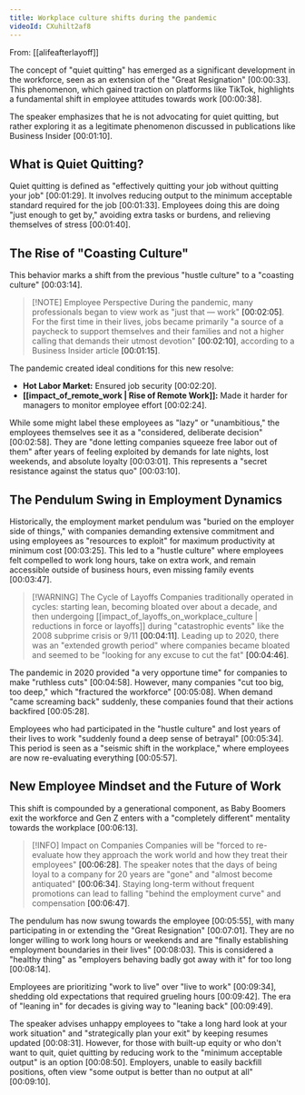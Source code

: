 ```yaml
---
title: Workplace culture shifts during the pandemic
videoId: CXuhilt2af8
---
```


From: [[alifeafterlayoff]] <br/> 

The concept of "quiet quitting" has emerged as a significant development in the workforce, seen as an extension of the "Great Resignation" <a class="yt-timestamp" data-t="00:00:33">[00:00:33]</a>. This phenomenon, which gained traction on platforms like TikTok, highlights a fundamental shift in employee attitudes towards work <a class="yt-timestamp" data-t="00:00:38">[00:00:38]</a>.

The speaker emphasizes that he is not advocating for quiet quitting, but rather exploring it as a legitimate phenomenon discussed in publications like Business Insider <a class="yt-timestamp" data-t="00:01:10">[00:01:10]</a>.

## What is Quiet Quitting?
Quiet quitting is defined as "effectively quitting your job without quitting your job" <a class="yt-timestamp" data-t="00:01:29">[00:01:29]</a>. It involves reducing output to the minimum acceptable standard required for the job <a class="yt-timestamp" data-t="00:01:33">[00:01:33]</a>. Employees doing this are doing "just enough to get by," avoiding extra tasks or burdens, and relieving themselves of stress <a class="yt-timestamp" data-t="00:01:40">[00:01:40]</a>.

## The Rise of "Coasting Culture"
This behavior marks a shift from the previous "hustle culture" to a "coasting culture" <a class="yt-timestamp" data-t="00:03:14">[00:03:14]</a>.

> [!NOTE] Employee Perspective
> During the pandemic, many professionals began to view work as "just that — work" <a class="yt-timestamp" data-t="00:02:05">[00:02:05]</a>. For the first time in their lives, jobs became primarily "a source of a paycheck to support themselves and their families and not a higher calling that demands their utmost devotion" <a class="yt-timestamp" data-t="00:02:10">[00:02:10]</a>, according to a Business Insider article <a class="yt-timestamp" data-t="00:01:15">[00:01:15]</a>.

The pandemic created ideal conditions for this new resolve:
*   **Hot Labor Market:** Ensured job security <a class="yt-timestamp" data-t="00:02:20">[00:02:20]</a>.
*   **[[impact_of_remote_work | Rise of Remote Work]]:** Made it harder for managers to monitor employee effort <a class="yt-timestamp" data-t="00:02:24">[00:02:24]</a>.

While some might label these employees as "lazy" or "unambitious," the employees themselves see it as a "considered, deliberate decision" <a class="yt-timestamp" data-t="00:02:58">[00:02:58]</a>. They are "done letting companies squeeze free labor out of them" after years of feeling exploited by demands for late nights, lost weekends, and absolute loyalty <a class="yt-timestamp" data-t="00:03:01">[00:03:01]</a>. This represents a "secret resistance against the status quo" <a class="yt-timestamp" data-t="00:03:10">[00:03:10]</a>.

## The Pendulum Swing in Employment Dynamics
Historically, the employment market pendulum was "buried on the employer side of things," with companies demanding extensive commitment and using employees as "resources to exploit" for maximum productivity at minimum cost <a class="yt-timestamp" data-t="00:03:25">[00:03:25]</a>. This led to a "hustle culture" where employees felt compelled to work long hours, take on extra work, and remain accessible outside of business hours, even missing family events <a class="yt-timestamp" data-t="00:03:47">[00:03:47]</a>.

> [!WARNING] The Cycle of Layoffs
> Companies traditionally operated in cycles: starting lean, becoming bloated over about a decade, and then undergoing [[impact_of_layoffs_on_workplace_culture | reductions in force or layoffs]] during "catastrophic events" like the 2008 subprime crisis or 9/11 <a class="yt-timestamp" data-t="00:04:11">[00:04:11]</a>. Leading up to 2020, there was an "extended growth period" where companies became bloated and seemed to be "looking for any excuse to cut the fat" <a class="yt-timestamp" data-t="00:04:46">[00:04:46]</a>.

The pandemic in 2020 provided "a very opportune time" for companies to make "ruthless cuts" <a class="yt-timestamp" data-t="00:04:58">[00:04:58]</a>. However, many companies "cut too big, too deep," which "fractured the workforce" <a class="yt-timestamp" data-t="00:05:08">[00:05:08]</a>. When demand "came screaming back" suddenly, these companies found that their actions backfired <a class="yt-timestamp" data-t="00:05:28">[00:05:28]</a>.

Employees who had participated in the "hustle culture" and lost years of their lives to work "suddenly found a deep sense of betrayal" <a class="yt-timestamp" data-t="00:05:34">[00:05:34]</a>. This period is seen as a "seismic shift in the workplace," where employees are now re-evaluating everything <a class="yt-timestamp" data-t="00:05:57">[00:05:57]</a>.

## New Employee Mindset and the Future of Work
This shift is compounded by a generational component, as Baby Boomers exit the workforce and Gen Z enters with a "completely different" mentality towards the workplace <a class="yt-timestamp" data-t="00:06:13">[00:06:13]</a>.

> [!INFO] Impact on Companies
> Companies will be "forced to re-evaluate how they approach the work world and how they treat their employees" <a class="yt-timestamp" data-t="00:06:28">[00:06:28]</a>. The speaker notes that the days of being loyal to a company for 20 years are "gone" and "almost become antiquated" <a class="yt-timestamp" data-t="00:06:34">[00:06:34]</a>. Staying long-term without frequent promotions can lead to falling "behind the employment curve" and compensation <a class="yt-timestamp" data-t="00:06:47">[00:06:47]</a>.

The pendulum has now swung towards the employee <a class="yt-timestamp" data-t="00:05:55">[00:05:55]</a>, with many participating in or extending the "Great Resignation" <a class="yt-timestamp" data-t="00:07:01">[00:07:01]</a>. They are no longer willing to work long hours or weekends and are "finally establishing employment boundaries in their lives" <a class="yt-timestamp" data-t="00:08:03">[00:08:03]</a>. This is considered a "healthy thing" as "employers behaving badly got away with it" for too long <a class="yt-timestamp" data-t="00:08:14">[00:08:14]</a>.

Employees are prioritizing "work to live" over "live to work" <a class="yt-timestamp" data-t="00:09:34">[00:09:34]</a>, shedding old expectations that required grueling hours <a class="yt-timestamp" data-t="00:09:42">[00:09:42]</a>. The era of "leaning in" for decades is giving way to "leaning back" <a class="yt-timestamp" data-t="00:09:49">[00:09:49]</a>.

The speaker advises unhappy employees to "take a long hard look at your work situation" and "strategically plan your exit" by keeping resumes updated <a class="yt-timestamp" data-t="00:08:31">[00:08:31]</a>. However, for those with built-up equity or who don't want to quit, quiet quitting by reducing work to the "minimum acceptable output" is an option <a class="yt-timestamp" data-t="00:08:50">[00:08:50]</a>. Employers, unable to easily backfill positions, often view "some output is better than no output at all" <a class="yt-timestamp" data-t="00:09:10">[00:09:10]</a>.